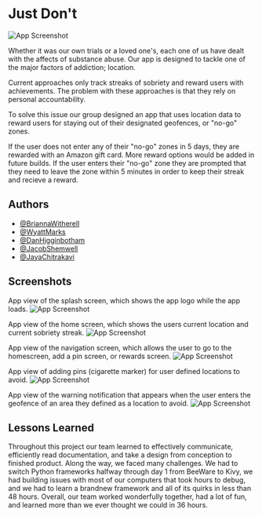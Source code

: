 
# Just Don't

![App Screenshot](logo.png)

Whether it was our own trials or a loved one's, each one of us have dealt with the affects of substance abuse.
Our app is designed to tackle one of the major factors of addiction; location.

Current approaches only track streaks of sobriety and reward users with achievements.
The problem with these approaches is that they rely on personal accountability.

To solve this issue our group designed an app that uses location data to reward users for staying out of their designated geofences, or "no-go" zones.

If the user does not enter any of their "no-go" zones in 5 days, they are rewarded with an Amazon gift card. More reward options would be added in future builds.
If the user enters their "no-go" zone they are prompted that they need to leave the zone within 5 minutes in order to keep their streak and recieve a reward.


## Authors

- [@BriannaWitherell](https://www.github.com/Quinticx)
- [@WyattMarks](https://www.github.com/WyattMarks)
- [@DanHigginbotham](https://www.github.com/Higgy710)
- [@JacobShemwell](https://www.github.com/jacobshemwell)
- [@JayaChitrakavi](https://www.github.com/jaya-c12)

  
## Screenshots
App view of the splash screen, which shows the app logo while the app loads.
![App Screenshot](splashscreen.jpg)

App view of the home screen, which shows the users current location and current sobriety streak.
![App Screenshot](homepage.jpg)

App view of the navigation screen, which allows the user to go to the homescreen, add a pin screen, or rewards screen.
![App Screenshot](navigation.jpg)

App view of adding pins (cigarette marker) for user defined locations to avoid.
![App Screenshot](addpinscreen.jpg)

App view of the warning notification that appears when the user enters the geofence of an area they defined as a location to avoid.
![App Screenshot](warning.jpg)

## Lessons Learned
Throughout this project our team learned to effectively communicate, efficiently read documentation, and take a design from conception to finished product. Along the way, we faced many challenges. We had to switch Python frameworks halfway through day 1 from BeeWare to Kivy, we had building issues with most of our computers that took hours to debug, and we had to learn a brandnew framework and all of its quirks in less than 48 hours. Overall, our team worked wonderfully together, had a lot of fun, and learned more than we ever thought we could in 36 hours. 


  
  
